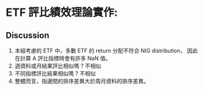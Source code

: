 # ETF 評比績效理論實作:
## Discussion
1. 本組考慮的 ETF 中，多數 ETF 的 return 分配不符合 NIG distribution， 因此在計算 A 評比指標時會有許多 NaN 值。
2. 週資料或月結果評比相似嗎 ? 不相似
3. 不同指標評比結果相似嗎 ? 不相似
4. 整體而言，指邊間的排序差異大於周月資料的排序差異。
